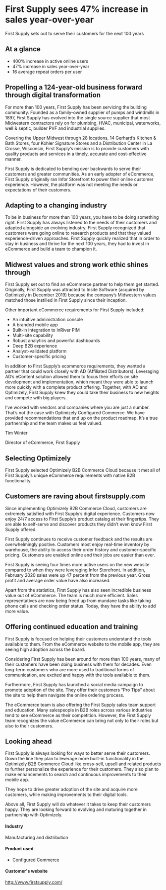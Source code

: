 # First Supply sees 47% increase in sales year-over-year

First Supply sets out to serve their customers for the next 100 years

## At a glance

- 400% increase in active online users
- 47% increase in sales year-over-year
- 16 average repeat orders per user

## Propelling a 124-year-old business forward through digital transformation

For more than 100 years, First Supply has been servicing the building community.
Founded as a family-owned supplier of pumps and windmills in 1897, First Supply
has evolved into the single source supplier that most Midwestern contractors
rely on for plumbing, HVAC, municipal, waterworks, well & septic, builder PVF
and industrial supplies.

Covering the Upper Midwest through 28 locations, 14 Gerhard’s Kitchen & Bath
Stores, four Kohler Signature Stores and a Distribution Center in La Crosse,
Wisconsin, First Supply’s mission is to provide customers with quality products
and services in a timely, accurate and cost-effective manner.

First Supply is dedicated to bending over backwards to serve their customers and
greater communities. As an early adopter of eCommerce, First Supply originally
ran Infor Storefront to power their online customer experience. However, the
platform was not meeting the needs or expectations of their customers.

## Adapting to a changing industry

To be in business for more than 100 years, you have to be doing something right.
First Supply has always listened to the needs of their customers and adapted
alongside an evolving industry. First Supply recognized that customers were
going online to research products and that they valued experience-driven
approaches. First Supply quickly realized that in order to stay in business and
thrive for the next 100 years, they had to invest in eCommerce and build a team
to champion it.

## Midwest values and strong work ethic shines through

First Supply set out to find an eCommerce partner to help them get started.
Originally, First Supply was attracted to Insite Software (acquired by
Optimizely in December 2019) because the company’s Midwestern values matched
those instilled in First Supply since their inception.

Other important eCommerce requirements for First Supply included:

- An intuitive administration console
- A branded mobile app
- Built-in integration to InRiver PIM
- Multi-site capability
- Robust analytics and powerful dashboards
- Deep B2B experience
- Analyst-validated platform
- Customer-specific pricing

In addition to First Supply’s ecommerce requirements, they wanted a partner that
could work closely with AD (Affiliated Distributors). Leveraging AD’s eContent
solution allowed them to focus their efforts on site development and
implementation, which meant they were able to launch more quickly with a
complete product offering. Together, with AD and Optimizely, First Supply knew
they could take their business to new heights and compete with big players.

I’ve worked with vendors and companies where you are just a number. That’s not
the case with Optimizely Configured Commerce. We have provided recommendations
that end up on the product roadmap. It’s a true partnership and the team makes
us feel valued.

Tim Winter

Director of eCommerce, First Supply

## Selecting Optimizely

First Supply selected Optimizely B2B Commerce Cloud because it met all of First
Supply’s unique eCommerce requirements with native B2B functionality.

## Customers are raving about firstsupply.com

Since implementing Optimizely B2B Commerce Cloud, customers are extremely
satisfied with First Supply’s digital experience. Customers now enjoy 24/7
access to First Supply’s product catalog at their fingertips. They are able to
self-serve and discover products they didn’t even know First Supply offered.

First Supply continues to receive customer feedback and the results are
overwhelmingly positive. Customers most enjoy real-time inventory by warehouse,
the ability to access their order history and customer-specific pricing.
Customers are enabled online and their jobs are easier than ever.

First Supply is seeing four times more active users on the new website compared
to when they were leveraging Infor Storefront. In addition, February 2020 sales
were up 47 percent from the previous year. Gross profit and average order value
have also increased.

Apart from the statistics, First Supply has also seen incredible business value
out of eCommerce. The team is much more efficient. Sales representatives are now
being freed up from mundane tasks like taking phone calls and checking order
status. Today, they have the ability to add more value.

## Offering continued education and training

First Supply is focused on helping their customers understand the tools
available to them. From the eCommerce website to the mobile app, they are seeing
high adoption across the board.

Considering First Supply has been around for more than 100 years, many of their
customers have been doing business with them for decades. Even long-term
customers who are more used to traditional forms of communication, are excited
and happy with the tools available to them.

Furthermore, First Supply has launched a social media campaign to promote
adoption of the site. They offer their customers “Pro Tips” about the site to
help them navigate the online ordering process.

The eCommerce team is also offering the First Supply sales team support and
education. Many salespeople in B2B roles across various industries tend to see
eCommerce as their competition. However, the First Supply team recognizes the
value eCommerce can bring not only to their roles but also to their customers.

## Looking ahead

First Supply is always looking for ways to better serve their customers. Down
the line they plan to leverage more built-in functionality in the Optimizely B2B
Commerce Cloud like cross-sell, upsell and related products to further
personalize the experience for their customers. They also plan to make
enhancements to search and continuous improvements to their mobile app.

They hope to drive greater adoption of the site and acquire more customers,
while making improvements to their digital tools.

Above all, First Supply will do whatever it takes to keep their customers happy.
They are looking forward to evolving and maturing together in partnership with
Optimizely.

#### Industry

Manufacturing and distribution

#### Product used

- Configured Commerce

#### Customer's website

http://www.firstsupply.com/
